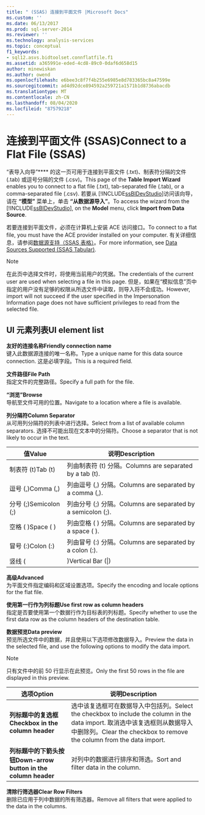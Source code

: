 ```yaml
---
title: " (SSAS) 连接到平面文件 |Microsoft Docs"
ms.custom: ''
ms.date: 06/13/2017
ms.prod: sql-server-2014
ms.reviewer: ''
ms.technology: analysis-services
ms.topic: conceptual
f1_keywords:
- sql12.asvs.bidtoolset.connflatfile.f1
ms.assetid: a365991e-eded-4cd8-89c0-0daf6d658d15
author: minewiskan
ms.author: owend
ms.openlocfilehash: e6bee3c8f7f4b255e6985e8d783365bc8a47599e
ms.sourcegitcommit: ad4d92dce894592a259721a1571b1d8736abacdb
ms.translationtype: MT
ms.contentlocale: zh-CN
ms.lasthandoff: 08/04/2020
ms.locfileid: "87579218"
---
```

# <a name="connect-to-a-flat-file-ssas"></a><span data-ttu-id="8c49a-102">连接到平面文件 (SSAS)</span><span class="sxs-lookup"><span data-stu-id="8c49a-102">Connect to a Flat File (SSAS)</span></span>
  <span data-ttu-id="8c49a-103">“表导入向导”\*\*\*\* 的这一页可用于连接到平面文件 (.txt)、制表符分隔的文件 (.tab) 或逗号分隔的文件 (.csv)。</span><span class="sxs-lookup"><span data-stu-id="8c49a-103">This page of the **Table Import Wizard** enables you to connect to a flat file (.txt), tab-separated file (.tab), or a comma-separated file (.csv).</span></span> <span data-ttu-id="8c49a-104">若要从 [!INCLUDE[ssBIDevStudio](../includes/ssbidevstudio-md.md)]访问该向导，请在 **“模型”** 菜单上，单击 **“从数据源导入”**。</span><span class="sxs-lookup"><span data-stu-id="8c49a-104">To access the wizard from the [!INCLUDE[ssBIDevStudio](../includes/ssbidevstudio-md.md)], on the **Model** menu, click **Import from Data Source**.</span></span>  
  
 <span data-ttu-id="8c49a-105">若要连接到平面文件，必须在计算机上安装 ACE 访问接口。</span><span class="sxs-lookup"><span data-stu-id="8c49a-105">To connect to a flat file, you must have the ACE provider installed on your computer.</span></span> <span data-ttu-id="8c49a-106">有关详细信息，请参阅[数据源支持（SSAS 表格）](tabular-models/data-sources-supported-ssas-tabular.md)。</span><span class="sxs-lookup"><span data-stu-id="8c49a-106">For more information, see [Data Sources Supported &#40;SSAS Tabular&#41;](tabular-models/data-sources-supported-ssas-tabular.md).</span></span>  
  
> [!NOTE]  
>  <span data-ttu-id="8c49a-107">在此页中选择文件时，将使用当前用户的凭据。</span><span class="sxs-lookup"><span data-stu-id="8c49a-107">The credentials of the current user are used when selecting a file in this page.</span></span> <span data-ttu-id="8c49a-108">但是，如果在“模拟信息”页中指定的用户没有足够的权限从所选文件中读取，则导入将不会成功。</span><span class="sxs-lookup"><span data-stu-id="8c49a-108">However, import will not succeed if the user specified in the Impersonation Information page does not have sufficient privileges to read from the selected file.</span></span>  
  
## <a name="ui-element-list"></a><span data-ttu-id="8c49a-109">UI 元素列表</span><span class="sxs-lookup"><span data-stu-id="8c49a-109">UI element list</span></span>  
 <span data-ttu-id="8c49a-110">**友好的连接名称**</span><span class="sxs-lookup"><span data-stu-id="8c49a-110">**Friendly connection name**</span></span>  
 <span data-ttu-id="8c49a-111">键入此数据源连接的唯一名称。</span><span class="sxs-lookup"><span data-stu-id="8c49a-111">Type a unique name for this data source connection.</span></span> <span data-ttu-id="8c49a-112">这是必填字段。</span><span class="sxs-lookup"><span data-stu-id="8c49a-112">This is a required field.</span></span>  
  
 <span data-ttu-id="8c49a-113">**文件路径**</span><span class="sxs-lookup"><span data-stu-id="8c49a-113">**File Path**</span></span>  
 <span data-ttu-id="8c49a-114">指定文件的完整路径。</span><span class="sxs-lookup"><span data-stu-id="8c49a-114">Specify a full path for the file.</span></span>  
  
 <span data-ttu-id="8c49a-115">**“浏览”**</span><span class="sxs-lookup"><span data-stu-id="8c49a-115">**Browse**</span></span>  
 <span data-ttu-id="8c49a-116">导航至文件可用的位置。</span><span class="sxs-lookup"><span data-stu-id="8c49a-116">Navigate to a location where a file is available.</span></span>  
  
 <span data-ttu-id="8c49a-117">**列分隔符**</span><span class="sxs-lookup"><span data-stu-id="8c49a-117">**Column Separator**</span></span>  
 <span data-ttu-id="8c49a-118">从可用列分隔符的列表中进行选择。</span><span class="sxs-lookup"><span data-stu-id="8c49a-118">Select from a list of available column separators.</span></span> <span data-ttu-id="8c49a-119">选择不可能出现在文本中的分隔符。</span><span class="sxs-lookup"><span data-stu-id="8c49a-119">Choose a separator that is not likely to occur in the text.</span></span>  
  
|<span data-ttu-id="8c49a-120">值</span><span class="sxs-lookup"><span data-stu-id="8c49a-120">Value</span></span>|<span data-ttu-id="8c49a-121">说明</span><span class="sxs-lookup"><span data-stu-id="8c49a-121">Description</span></span>|  
|-----------|-----------------|  
|<span data-ttu-id="8c49a-122">制表符 (t)</span><span class="sxs-lookup"><span data-stu-id="8c49a-122">Tab (t)</span></span>|<span data-ttu-id="8c49a-123">列由制表符 (t) 分隔。</span><span class="sxs-lookup"><span data-stu-id="8c49a-123">Columns are separated by a tab (t).</span></span>|  
|<span data-ttu-id="8c49a-124">逗号 (,)</span><span class="sxs-lookup"><span data-stu-id="8c49a-124">Comma (,)</span></span>|<span data-ttu-id="8c49a-125">列由逗号 (,) 分隔。</span><span class="sxs-lookup"><span data-stu-id="8c49a-125">Columns are separated by a comma (,).</span></span>|  
|<span data-ttu-id="8c49a-126">分号 (;)</span><span class="sxs-lookup"><span data-stu-id="8c49a-126">Semicolon (;)</span></span>|<span data-ttu-id="8c49a-127">列由分号 (;) 分隔。</span><span class="sxs-lookup"><span data-stu-id="8c49a-127">Columns are separated by a semicolon (;).</span></span>|  
|<span data-ttu-id="8c49a-128">空格 ( )</span><span class="sxs-lookup"><span data-stu-id="8c49a-128">Space ( )</span></span>|<span data-ttu-id="8c49a-129">列由空格 ( ) 分隔。</span><span class="sxs-lookup"><span data-stu-id="8c49a-129">Columns are separated by a space ( ).</span></span>|  
|<span data-ttu-id="8c49a-130">冒号 (:)</span><span class="sxs-lookup"><span data-stu-id="8c49a-130">Colon (:)</span></span>|<span data-ttu-id="8c49a-131">列由冒号 (:) 分隔。</span><span class="sxs-lookup"><span data-stu-id="8c49a-131">Columns are separated by a colon (:).</span></span>|  
|<span data-ttu-id="8c49a-132">竖线 (|)</span><span class="sxs-lookup"><span data-stu-id="8c49a-132">Vertical Bar (&#124;)</span></span>|<span data-ttu-id="8c49a-133">列由竖线 (|) 分隔。</span><span class="sxs-lookup"><span data-stu-id="8c49a-133">Columns are separated by a vertical bar (&#124;).</span></span>|  
  
 <span data-ttu-id="8c49a-134">**高级**</span><span class="sxs-lookup"><span data-stu-id="8c49a-134">**Advanced**</span></span>  
 <span data-ttu-id="8c49a-135">为平面文件指定编码和区域设置选项。</span><span class="sxs-lookup"><span data-stu-id="8c49a-135">Specify the encoding and locale options for the flat file.</span></span>  
  
 <span data-ttu-id="8c49a-136">**使用第一行作为列标题**</span><span class="sxs-lookup"><span data-stu-id="8c49a-136">**Use first row as column headers**</span></span>  
 <span data-ttu-id="8c49a-137">指定是否要使用第一个数据行作为目标表的列标题。</span><span class="sxs-lookup"><span data-stu-id="8c49a-137">Specify whether to use the first data row as the column headers of the destination table.</span></span>  
  
 <span data-ttu-id="8c49a-138">**数据预览**</span><span class="sxs-lookup"><span data-stu-id="8c49a-138">**Data preview**</span></span>  
 <span data-ttu-id="8c49a-139">预览所选文件中的数据，并且使用以下选项修改数据导入。</span><span class="sxs-lookup"><span data-stu-id="8c49a-139">Preview the data in the selected file, and use the following options to modify the data import.</span></span>  
  
> [!NOTE]  
>  <span data-ttu-id="8c49a-140">只有文件中的前 50 行显示在此预览。</span><span class="sxs-lookup"><span data-stu-id="8c49a-140">Only the first 50 rows in the file are displayed in this preview.</span></span>  
  
|<span data-ttu-id="8c49a-141">选项</span><span class="sxs-lookup"><span data-stu-id="8c49a-141">Option</span></span>|<span data-ttu-id="8c49a-142">说明</span><span class="sxs-lookup"><span data-stu-id="8c49a-142">Description</span></span>|  
|------------|-----------------|  
|<span data-ttu-id="8c49a-143">**列标题中的复选框**</span><span class="sxs-lookup"><span data-stu-id="8c49a-143">**Checkbox in the column header**</span></span>|<span data-ttu-id="8c49a-144">选中该复选框可在数据导入中包括列。</span><span class="sxs-lookup"><span data-stu-id="8c49a-144">Select the checkbox to include the column in the data import.</span></span> <span data-ttu-id="8c49a-145">取消选中该复选框则从数据导入中删除列。</span><span class="sxs-lookup"><span data-stu-id="8c49a-145">Clear the checkbox to remove the column from the data import.</span></span>|  
|<span data-ttu-id="8c49a-146">**列标题中的下箭头按钮**</span><span class="sxs-lookup"><span data-stu-id="8c49a-146">**Down-arrow button in the column header**</span></span>|<span data-ttu-id="8c49a-147">对列中的数据进行排序和筛选。</span><span class="sxs-lookup"><span data-stu-id="8c49a-147">Sort and filter data in the column.</span></span>|  
  
 <span data-ttu-id="8c49a-148">**清除行筛选器**</span><span class="sxs-lookup"><span data-stu-id="8c49a-148">**Clear Row Filters**</span></span>  
 <span data-ttu-id="8c49a-149">删除已应用于列中数据的所有筛选器。</span><span class="sxs-lookup"><span data-stu-id="8c49a-149">Remove all filters that were applied to the data in the columns.</span></span>  
  
  
